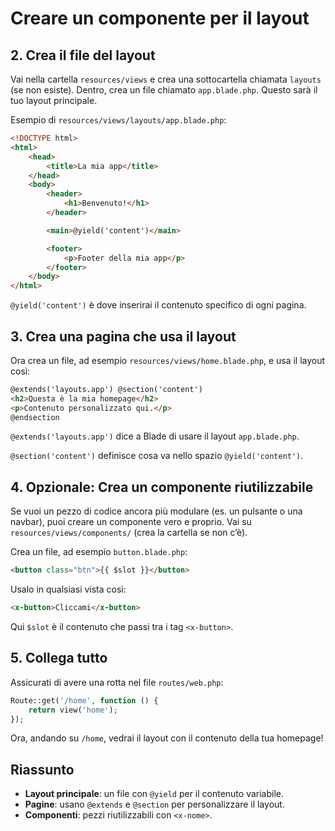 # Creare un componente per il layout

## 2. Crea il file del layout

Vai nella cartella `resources/views` e crea una sottocartella chiamata `layouts` (se non esiste). Dentro, crea un file chiamato `app.blade.php`. Questo sarà il tuo layout principale.

Esempio di `resources/views/layouts/app.blade.php`:

```html
<!DOCTYPE html>
<html>
    <head>
        <title>La mia app</title>
    </head>
    <body>
        <header>
            <h1>Benvenuto!</h1>
        </header>

        <main>@yield('content')</main>

        <footer>
            <p>Footer della mia app</p>
        </footer>
    </body>
</html>
```

`@yield('content')` è dove inserirai il contenuto specifico di ogni pagina.

## 3. Crea una pagina che usa il layout

Ora crea un file, ad esempio `resources/views/home.blade.php`, e usa il layout così:

```html
@extends('layouts.app') @section('content')
<h2>Questa è la mia homepage</h2>
<p>Contenuto personalizzato qui.</p>
@endsection
```

`@extends('layouts.app')` dice a Blade di usare il layout `app.blade.php`.

`@section('content')` definisce cosa va nello spazio `@yield('content')`.

## 4. Opzionale: Crea un componente riutilizzabile

Se vuoi un pezzo di codice ancora più modulare (es. un pulsante o una navbar), puoi creare un componente vero e proprio.
Vai su `resources/views/components/` (crea la cartella se non c’è).

Crea un file, ad esempio `button.blade.php`:

```html
<button class="btn">{{ $slot }}</button>
```

Usalo in qualsiasi vista così:

```html
<x-button>Cliccami</x-button>
```

Qui `$slot` è il contenuto che passi tra i tag `<x-button>`.

## 5. Collega tutto

Assicurati di avere una rotta nel file `routes/web.php`:

```php
Route::get('/home', function () {
    return view('home');
});
```

Ora, andando su `/home`, vedrai il layout con il contenuto della tua homepage!

## Riassunto

-   **Layout principale**: un file con `@yield` per il contenuto variabile.
-   **Pagine**: usano `@extends` e `@section` per personalizzare il layout.
-   **Componenti**: pezzi riutilizzabili con `<x-nome>`.
